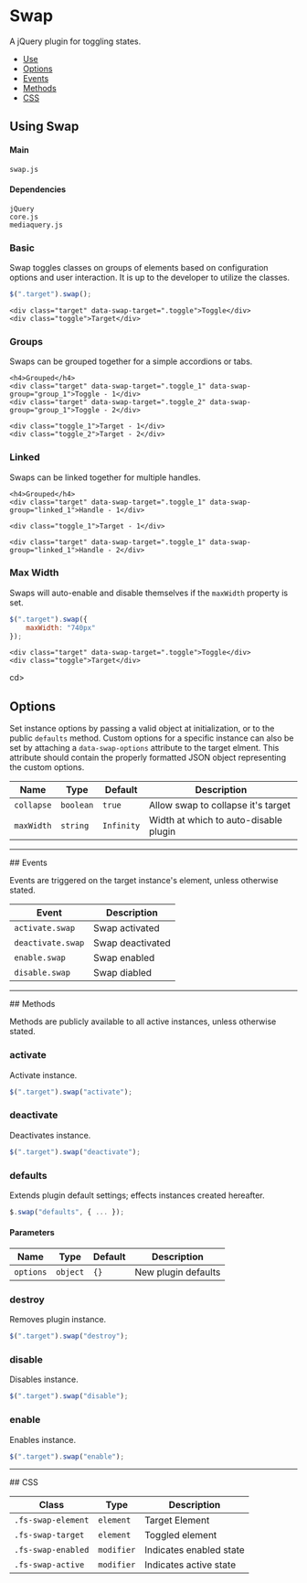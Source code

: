 # Swap

A jQuery plugin for toggling states.

<!-- HEADER END -->

<!-- NAV START -->

* [Use](#use)
* [Options](#options)
* [Events](#events)
* [Methods](#methods)
* [CSS](#css)

<!-- NAV END -->

<!-- DEMO BUTTON -->

## <a name="use"></a> Using Swap


#### Main

```markup
swap.js
```


#### Dependencies

```markup
jQuery
core.js
mediaquery.js
```

### Basic

Swap toggles classes on groups of elements based on configuration options and user interaction. It is up to the developer to utilize the classes.

```javascript
$(".target").swap();
```

```markup
<div class="target" data-swap-target=".toggle">Toggle</div>
<div class="toggle">Target</div>
```

### Groups

Swaps can be grouped together for a simple accordions or tabs.

```markup
<h4>Grouped</h4>
<div class="target" data-swap-target=".toggle_1" data-swap-group="group_1">Toggle - 1</div>
<div class="target" data-swap-target=".toggle_2" data-swap-group="group_1">Toggle - 2</div>

<div class="toggle_1">Target - 1</div>
<div class="toggle_2">Target - 2</div>
```

### Linked

Swaps can be linked together for multiple handles.

```markup
<h4>Grouped</h4>
<div class="target" data-swap-target=".toggle_1" data-swap-group="linked_1">Handle - 1</div>

<div class="toggle_1">Target - 1</div>

<div class="target" data-swap-target=".toggle_1" data-swap-group="linked_1">Handle - 2</div>
```

### Max Width

Swaps will auto-enable and disable themselves if the `maxWidth` property is set.

```javascript
$(".target").swap({
	maxWidth: "740px"
});
```

```markup
<div class="target" data-swap-target=".toggle">Toggle</div>
<div class="toggle">Target</div>
```


cd>
## <a name="options"></a> Options

Set instance options by passing a valid object at initialization, or to the public `defaults` method. Custom options for a specific instance can also be set by attaching a `data-swap-options` attribute to the target elment. This attribute should contain the properly formatted JSON object representing the custom options.

| Name | Type | Default | Description |
| --- | --- | --- | --- |
| `collapse` | `boolean` | `true` | Allow swap to collapse it's target |
| `maxWidth` | `string` | `Infinity` | Width at which to auto-disable plugin |

<hr>
## <a name="events"></a> Events

Events are triggered on the target instance's element, unless otherwise stated.

| Event | Description |
| --- | --- |
| `activate.swap` | Swap activated |
| `deactivate.swap` | Swap deactivated |
| `enable.swap` | Swap enabled |
| `disable.swap` | Swap diabled |

<hr>
## <a name="methods"></a> Methods

Methods are publicly available to all active instances, unless otherwise stated.

### activate

Activate instance.

```javascript
$(".target").swap("activate");
```

### deactivate

Deactivates instance.

```javascript
$(".target").swap("deactivate");
```

### defaults

Extends plugin default settings; effects instances created hereafter.

```javascript
$.swap("defaults", { ... });
```

#### Parameters

| Name | Type | Default | Description |
| --- | --- | --- | --- |
| `options` | `object` | `{}` | New plugin defaults |

### destroy

Removes plugin instance.

```javascript
$(".target").swap("destroy");
```

### disable

Disables instance.

```javascript
$(".target").swap("disable");
```

### enable

Enables instance.

```javascript
$(".target").swap("enable");
```

<hr>
## <a name="css"></a> CSS

| Class | Type | Description |
| --- | --- | --- |
| `.fs-swap-element` | `element` | Target Element |
| `.fs-swap-target` | `element` | Toggled element |
| `.fs-swap-enabled` | `modifier` | Indicates enabled state |
| `.fs-swap-active` | `modifier` | Indicates active state |

